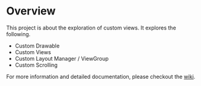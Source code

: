 # Overview

This project is about the exploration of custom views. It explores the following.

- Custom Drawable
- Custom Views
- Custom Layout Manager / ViewGroup
- Custom Scrolling

For more information and detailed documentation, please checkout the 
[wiki]( https://github.com/nazmulidris/customviews/wiki).
